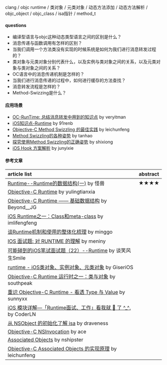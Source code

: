 clang / objc runtime / 类对象 / 元类对象 / 动态方法添加 / 动态方法解析 / objc_object / objc_class / isa指针 / method_t

#### questions
- 编译型语言与objc这种动态类型语言之间的区别是什么？
- 消息传递与函数调用有怎样的区别？
- 当我们调用一个方法类没有实现的时候系统是如何为我们进行消息转发过程的？
- 类对象与元类对象分别代表什么，以及实例与类对象之间的关系，以及元类对象与类对象之间的关系？
- OC语言中的消息传递机制是怎样的？
- 当我们进行消息传递的过程中，如何进行缓存的方法查找？
- 消息转发流程是怎样的？
- Method-Swizzing是什么？

#### 应用场景
- [OC-RunTime: 总结消息转发中用到的知识点](http://www.veryitman.com/2018/04/05/OC-RunTime-%E6%80%BB%E7%BB%93%E6%B6%88%E6%81%AF%E8%BD%AC%E5%8F%91%E4%B8%AD%E7%94%A8%E5%88%B0%E7%9A%84%E7%9F%A5%E8%AF%86%E7%82%B9/) by veryitman
- [iOS知识点-Runtime](http://blog.91renb.com/p/20180121-ios-runtime.html) by 91renb 
- [Objective-C Method Swizzling 的最佳实践](http://blog.leichunfeng.com/blog/2015/06/14/objective-c-method-swizzling-best-practice/) by leichunfeng
- [Method Swizzling的各种姿势](http://www.tanhao.me/code/160723.html/) by tanhao
- [探究使用Method Swizzling的正确姿势](https://shixiong.name/2019/03/01/the-right-way-to-swizzling/index.html) by shixiong
- [iOS Hook 方案解析](https://junyixie.github.io/2017/11/30/ioshookanalysis/) by junyixie

#### 参考文章
article list | abstract
:-- | :--:
[Runtime--Runtime的数据结构(一)](https://xiaopengmonsters.github.io/2017/08/16/Runtime--%E7%B1%BB%E5%AF%B9%E8%B1%A1%E4%B8%8E%E5%85%83%E7%B1%BB%E5%AF%B9%E8%B1%A1/) by 怪兽 | ★★★★ |
[Objective-C Runtime](http://yulingtianxia.com/blog/2014/11/05/objective-c-runtime/) by yulingtianxia |
[Objective-C Runtime —— 基础数据结构](https://juejin.im/post/5afea0056fb9a07aa34a8187) by Beyond__JG |
[iOS Runtime之一：Class和meta-class](https://imlifengfeng.github.io/article/390/) by imlifengfeng |
[谈Runtime机制和使用的整体化梳理](https://www.jianshu.com/p/8916ad5662a2) by minggo |
[IOS 面试题: 对 RUNTIME 的理解](https://meniny.cn/posts/iOS_knowledge_018/) by meniny |
[可能碰到的iOS笔试面试题（22）--Runtime](https://www.jianshu.com/p/82860fd8222c) by 谈笑风生Smile |
[runtime - iOS类对象、实例对象、元类对象](https://www.jianshu.com/p/40c0ca04fb20) by GiseriOS |
[Objective-C Runtime 运行时之一：类与对象](http://southpeak.github.io/2014/10/25/objective-c-runtime-1/) by southpeak |
[重识 Objective-C Runtime - 看透 Type 与 Value](http://blog.sunnyxx.com/2016/08/13/reunderstanding-runtime-1/) by sunnyxx |
[iOS 模块详解—「Runtime面试、工作」看我就 🐒 了 ^_^.](https://juejin.im/entry/590832eb5c497d00584ddcb7) by CoderLN |
[从 NSObject 的初始化了解 isa](https://draveness.me/isa) by draveness |
[Objective-C NSInvocation](https://ace.re/2017/objective-c-nsinvocation.html) by ace |
[Associated Objects](https://nshipster.cn/associated-objects/) by nshipster |
[Objective-C Associated Objects 的实现原理](http://blog.leichunfeng.com/blog/2015/06/26/objective-c-associated-objects-implementation-principle/) by leichunfeng |